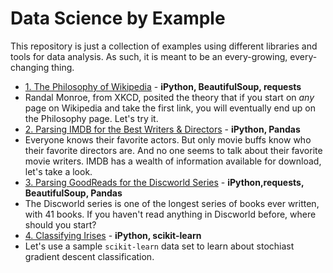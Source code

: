 # Data Science by Example

This repository is just a collection of examples using different libraries and tools for data analysis. As such, it is meant to be an every-growing, every-changing thing.

 * [1. The Philosophy of Wikipedia](examples/1_philosphy_of_wikipedia/RESULTS.md) - **iPython, BeautifulSoup, requests**
  * Randal Monroe, from XKCD, posited the theory that if you start on *any* page on Wikipedia and take the first link, you will eventually end up on the Philosophy page. Let's try it.
 * [2. Parsing IMDB for the Best Writers & Directors](examples/2_imdb_writers_directors/RESULTS.md) - **iPython, Pandas**
  * Everyone knows their favorite actors. But only movie buffs know who their favorite directors are. And no one seems to talk about their favorite movie writers. IMDB has a wealth of information available for download, let's take a look.
 * [3. Parsing GoodReads for the Discworld Series](examples/3_discworld_on_goodreads/RESULTS.md) - **iPython,requests, BeautifulSoup, Pandas**
  * The Discworld series is one of the longest series of books ever written, with 41 books. If you haven't read anything in Discworld before, where should you start?
 * [4. Classifying Irises](examples/4_classifying_irisses/RESULTS.md) - **iPython, scikit-learn**
  * Let's use a sample `scikit-learn` data set to learn about stochiast gradient descent classification.
